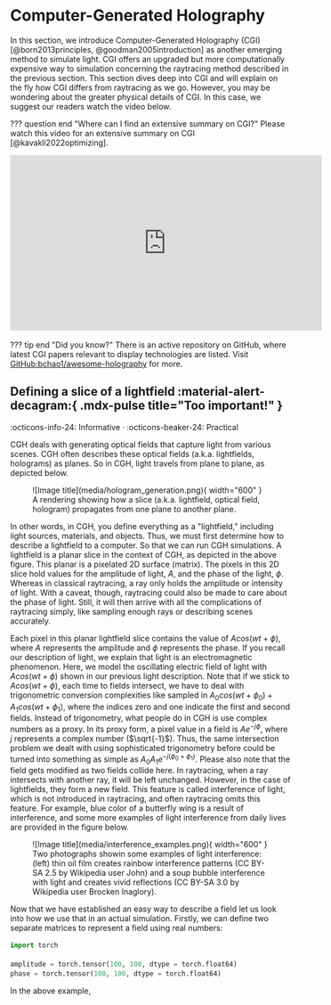 # Computer-Generated Holography


In this section, we introduce Computer-Generated Holography (CGI) [@born2013principles, @goodman2005introduction] as another emerging method to simulate light.
CGI offers an upgraded but more computationally expensive way to simulation concerning the raytracing method described in the previous section.
This section dives deep into CGI and will explain on the fly how CGI differs from raytracing as we go.
However, you may be wondering about the greater physical details of CGI.
In this case, we suggest our readers watch the video below.


??? question end "Where can I find an extensive summary on CGI?"
    Please watch this video for an extensive summary on CGI [@kavakli2022optimizing].
    <center> <iframe width="560" height="315" src="https://www.youtube.com/embed/z_AtSgct6_I" title="YouTube video player" frameborder="0" allow="accelerometer; autoplay; clipboard-write; encrypted-media; gyroscope; picture-in-picture; web-share" allowfullscreen></iframe> </center>


??? tip end "Did you know?"
    There is an active repository on GitHub, where latest CGI papers relevant to display technologies are listed.
    Visit [GitHub:bchao1/awesome-holography](https://github.com/bchao1/awesome-holography) for more.


## Defining a slice of a lightfield :material-alert-decagram:{ .mdx-pulse title="Too important!" }


:octicons-info-24: Informative ·
:octicons-beaker-24: Practical


CGH deals with generating optical fields that capture light from various scenes.
CGH often describes these optical fields (a.k.a. lightfields, holograms) as planes.
So in CGH, light travels from plane to plane, as depicted below.


<figure markdown>
  ![Image title](media/hologram_generation.png){ width="600" }
  <figcaption>A rendering showing how a slice (a.k.a. lightfield, optical field, hologram) propagates from one plane to another plane.</figcaption>
</figure>


In other words, in CGH, you define everything as a "lightfield," including light sources, materials, and objects.
Thus, we must first determine how to describe a lightfield to a computer.
So that we can run CGH simulations.
A lightfield is a planar slice in the context of CGH, as depicted in the above figure.
This planar is a pixelated 2D surface (matrix).
The pixels in this 2D slice hold values for the amplitude of light, $A$, and the phase of the light, $\phi$.
Whereas in classical raytracing, a ray only holds the amplitude or intensity of light.
With a caveat, though, raytracing could also be made to care about the phase of light. 
Still, it will then arrive with all the complications of raytracing simply, like sampling enough rays or describing scenes accurately.


Each pixel in this planar lightfield slice contains the value of $A cos(wt + \phi)$, where $A$ represents the amplitude and $\phi$ represents the phase.
If you recall our description of light, we explain that light is an electromagnetic phenomenon. Here, we model the oscillating electric field of light with $A cos(wt + \phi)$ shown in our previous light description.
Note that if we stick to $A cos(wt + \phi)$, each time to fields intersect, we have to deal with trigonometric conversion complexities like sampled in $A_0 cos(wt + \phi_0) + A_1 cos(wt + \phi_1)$, where the indices zero and one indicate the first and second fields.
Instead of trigonometry, what people do in CGH is use complex numbers as a proxy.
In its proxy form, a pixel value in a field is $A e^{-j \phi}$, where $j$ represents a complex number ($\sqrt{-1}$).
Thus, the same intersection problem we dealt with using sophisticated trigonometry before could be turned into something as simple as $A_0 A_1 e^{-j(\phi_0 +\phi_1)}$.
Please also note that the field gets modified as two fields collide here.
In raytracing, when a ray intersects with another ray, it will be left unchanged.
However, in the case of lightfields, they form a new field.
This feature is called interference of light, which is not introduced in raytracing, and often raytracing omits this feature.
For example, blue color of a butterfly wing is a result of interference, and some more examples of light interference from daily lives are provided in the figure below.


<figure markdown>
  ![Image title](media/interference_examples.png){ width="600" }
  <figcaption>Two photographs showin some examples of light interference: (left) thin oil film creates rainbow interference patterns (CC BY-SA 2.5 by Wikipedia user John) and a soup bubble interference with light and creates vivid reflections (CC BY-SA 3.0 by Wikipedia user Brocken Inaglory).</figcaption>
</figure>




Now that we have established an easy way to describe a field let us look into how we use that in an actual simulation.
Firstly, we can define two separate matrices to represent a field using real numbers:

```python
import torch

amplitude = torch.tensor(100, 100, dtype = torch.float64)
phase = torch.tensor(100, 100, dtype = torch.float64)
```

In the above example, 
